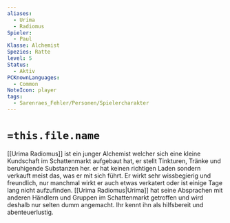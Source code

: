 ```yaml
---
aliases:
  - Urima
  - Radiomus
Spieler:
  - Paul
Klasse: Alchemist
Spezies: Ratte
level: 5
Status:
  - Aktiv
PCKnownLanguages:
  - Common
NoteIcon: player
tags:
  - Sarenraes_Fehler/Personen/Spielercharakter
---
```

# `=this.file.name`
[[Urima Radiomus]] ist ein junger Alchemist welcher sich eine kleine Kundschaft im Schattenmarkt aufgebaut hat, er stellt Tinkturen, Tränke und beruhigende Substanzen her. er hat keinen richtigen Laden sondern verkauft meist das, was er mit sich führt. Er wirkt sehr wissbegierig und freundlich, nur manchmal wirkt er auch etwas verkatert oder ist einige Tage lang nicht aufzufinden. [[Urima Radiomus|Urima]] hat seine Absprachen mit anderen Händlern und Gruppen im Schattenmarkt getroffen und wird deshalb nur selten dumm angemacht. Ihr kennt ihn als hilfsbereit und abenteuerlustig.







